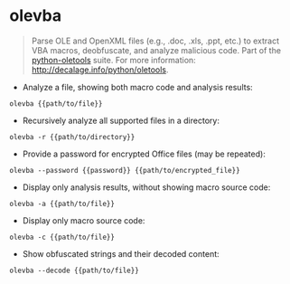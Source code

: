 # olevba

> Parse OLE and OpenXML files (e.g., .doc, .xls, .ppt, etc.) to extract VBA macros, deobfuscate, and analyze malicious code.
> Part of the [python-oletools](http://www.decalage.info/python/oletools) suite.
> For more information: <http://decalage.info/python/oletools>.

- Analyze a file, showing both macro code and analysis results:

`olevba {{path/to/file}}`

- Recursively analyze all supported files in a directory:

`olevba -r {{path/to/directory}}`

- Provide a password for encrypted Office files (may be repeated):

`olevba --password {{password}} {{path/to/encrypted_file}}`

- Display only analysis results, without showing macro source code:

`olevba -a {{path/to/file}}`

- Display only macro source code:

`olevba -c {{path/to/file}}`

- Show obfuscated strings and their decoded content:

`olevba --decode {{path/to/file}}`
